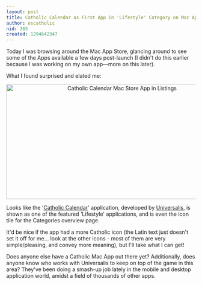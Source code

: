```yaml
---
layout: post
title: Catholic Calendar as First App in 'Lifestyle' Category on Mac App Store
author: oscatholic
nid: 365
created: 1294642347
---
```

<p>Today I was browsing around the Mac App Store, glancing around to see some of the Apps available a few days post-launch (I didn't do this earlier because I was working on my own app—more on this later).</p>
<p>What I found surprised and elated me:</p>
<p style="text-align: center;"><img src="http://www.opensourcecatholic.com/sites/opensourcecatholic.com/files/user-uploads/oscatholic/catholic-calendar-mac-app-store.png" alt="Catholic Calendar Mac Store App in Listings" width="600" height="305" /></p>
<p style="text-align: left;">Looks like the '<a href="http://www.universalis.com/n-macapp-operationC.htm">Catholic Calendar</a>' application, developed by <a href="http://www.universalis.com/">Universalis</a>, is shown as one of the featured 'Lifestyle' applications, and is even the icon tile for the Categories overview page.</p>
<p style="text-align: left;">It'd be nice if the app had a more Catholic icon (the Latin text just doesn't set it off for me... look at the other icons - most of them are very simple/pleasing, and convey more meaning), but I'll take what I can get!</p>
<p style="text-align: left;">Does anyone else have a Catholic Mac App out there yet? Additionally, does anyone know who works with Universalis to keep on top of the game in this area? They've been doing a smash-up job lately in the mobile and desktop application world, amidst a field of thousands of other apps.</p>
